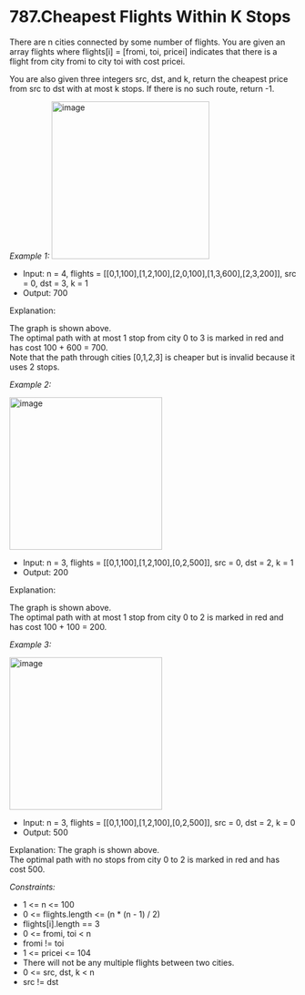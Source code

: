 # 787.Cheapest Flights Within K Stops

There are n cities connected by some number of flights. You are given an array flights where flights[i] = [fromi, toi, pricei] indicates that there is a flight from city fromi to city toi with cost pricei.

You are also given three integers src, dst, and k, return the cheapest price from src to dst with at most k stops. If there is no such route, return -1.

 

*Example 1:*
<img width="277" alt="image" src="https://github.com/SarthakChaudhary46/100-Days-Of-CODE/assets/86872379/1c250eb1-4ebd-4591-8ec4-aea6655d327f">

- Input: n = 4, flights = [[0,1,100],[1,2,100],[2,0,100],[1,3,600],[2,3,200]], src = 0, dst = 3, k = 1
- Output: 700

Explanation:

The graph is shown above.\
The optimal path with at most 1 stop from city 0 to 3 is marked in red and has cost 100 + 600 = 700.\
Note that the path through cities [0,1,2,3] is cheaper but is invalid because it uses 2 stops.

*Example 2:*

<img width="268" alt="image" src="https://github.com/SarthakChaudhary46/100-Days-Of-CODE/assets/86872379/9ae0d564-1af8-4f4b-b023-185aad4f779b">

- Input: n = 3, flights = [[0,1,100],[1,2,100],[0,2,500]], src = 0, dst = 2, k = 1
- Output: 200

Explanation:

The graph is shown above.\
The optimal path with at most 1 stop from city 0 to 2 is marked in red and has cost 100 + 100 = 200.

*Example 3:*

<img width="268" alt="image" src="https://github.com/SarthakChaudhary46/100-Days-Of-CODE/assets/86872379/77a3889a-519e-4f92-82d9-ee05191d1774">

- Input: n = 3, flights = [[0,1,100],[1,2,100],[0,2,500]], src = 0, dst = 2, k = 0
- Output: 500

Explanation:
The graph is shown above.\
The optimal path with no stops from city 0 to 2 is marked in red and has cost 500.
 

*Constraints:*

- 1 <= n <= 100
- 0 <= flights.length <= (n * (n - 1) / 2)
- flights[i].length == 3
- 0 <= fromi, toi < n
- fromi != toi
- 1 <= pricei <= 104
- There will not be any multiple flights between two cities.
- 0 <= src, dst, k < n
- src != dst
